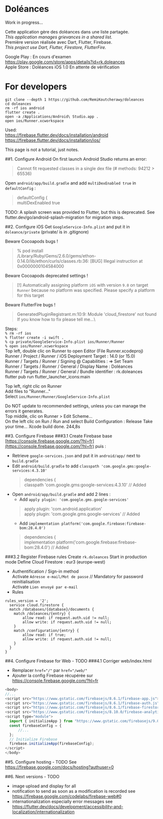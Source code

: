 # Doléances
Work in progress...

Cette application gère des doléances dans une liste partagée.\
*This application manages grievances in a shared list.*\
Première version réalisée avec Dart, Flutter, Firebase.\
*This project use Dart, Flutter, Firestore, FlutterFire.*

Google Play : En cours d'examen https://play.google.com/store/apps/details?id=rk.doleances \
Apple Store : Doléances iOS 1.0 En attente de vérification

# For developers

    git clone --depth 1 https://github.com/RemiKoutcherawy/doleances 
    cd doleances
    rm -rf ios android
    flutter create .
    open -a /Applications/Android\ Studio.app .
    open ios/Runner.xcworkspace

Used:\
https://firebase.flutter.dev/docs/installation/android \
https://firebase.flutter.dev/docs/installation/ios/

This page is not a tutorial, just notes.

##1. Configure Android
On first launch Android Studio returns an error:
> Cannot fit requested classes in a single dex file (# methods: 94212 > 65536)

Open `android/app/build.gradle` and add `multiDexEnabled true` in `defaultConfig` :  
> defaultConfig {  
> multiDexEnabled true

TODO:
A splash screen was provided to Flutter, but this is deprecated. 
See flutter.dev/go/android-splash-migration for migration steps.


##2. Configure iOS
Get `GoogleService-Info.plist` and put it in `doleance/private` (private/ is in .gitignore)

Beware Cocoapods bugs !
>% pod install  
>/Library/Ruby/Gems/2.6.0/gems/ethon-0.14.0/lib/ethon/curls/classes.rb:36: [BUG] Illegal instruction at 0x0000000104584000

Beware Cocoapods deprecated settings !

> [!] Automatically assigning platform `iOS` with version `9.0` on target `Runner` because no platform was specified. Please specify a platform for this target

Beware FlutterFire bugs !
> GeneratedPluginRegistrant.m:10:9: Module 'cloud_firestore' not found
If you know how to fix please tell me...\

Steps: \
`% rm -rf ios`\
`% flutter create -i swift .`\
`% cp private/GoogleService-Info.plist ios/Runner/Runner` \
`% open ios/Runner.xcworkspace` \
Top left, double clic on Runner to open Editor (File Runner.xcodeproj) \
Runner / Project / Runner / iOS Deployment Target : 14.0 (or 15.0) \
Runner / Targets / Runner / Signing @ Capabilities : => Set Team  \
Runner / Targets / Runner / General / Display Name : Doléances \
Runner / Targets / Runner / General / Bundle identifier : rk.doleances \
flutter pub run flutter_launcher_icons:main

Top left, right clic on Runner \
Add files to "Runner..." \
Select `ios/Runner/Runner/GoogleService-Info.plist`

Do NOT update to recommended settings, unless you can manage the errors it generates.\
Top middle, clic on Runner > Edit Scheme... \
On the left clic on Run / Run and select Build Configuration : Release
Take your time...
Xcode build done.  244,8s

##3. Configure Firebase
###3.1 Create Firebase base [https://console.firebase.google.com/?hl=fr](https://console.firebase.google.com/?hl=fr)  puis :
- Retrieve `google-services.json` and put it in `android/app/` next to `build.gradle`  
- Edit `android/build.gradle` to add `classpath 'com.google.gms:google-services:4.3.10'`  
   > dependencies {  
   > classpath 'com.google.gms:google-services:4.3.10' // Added
- Open `android/app/build.gradle` and add 2 lines :
  - Add `apply plugin: 'com.google.gms.google-services'`
  > apply plugin: 'com.android.application'  
  > apply plugin: 'com.google.gms.google-services' // Added 
  - Add `implementation platform('com.google.firebase:firebase-bom:28.4.0')`
  > dependencies {  
  >  implementation platform('com.google.firebase:firebase-bom:28.4.0') // Added

###3.2 Register Firebase rules
  Create `rk.doleances` 
  Start in production  mode
  Define Cloud Firestore : eur3 (europe-west)
- Authentification / Sign-in method   
  Activate `Adresse e-mail/Mot de passe` // Mandatory for password reinitialisation \
  Activate `Lien envoyé par e-mail` 
- Rules
```
rules_version = '2';
  service cloud.firestore {
  match /databases/{database}/documents {
    match /doleances/{entry} {
        allow read: if request.auth.uid != null;
        allow write: if request.auth.uid != null;
    }
    match /configuration/{entry} {
        allow read: if true;
        allow write: if request.auth.uid != null;
    }
  }
}
```

##4. Configure Firebase for Web - TODO
###4.1 Corriger web/index.html  
- Remplacer `href="/"` par `href="/web/"`  
- Ajouter la config Firebase récupérée sur https://console.firebase.google.com/?hl=fr
```javascript
<body>
//...
<script src="https://www.gstatic.com/firebasejs/8.6.1/firebase-app.js"></script>
<script src="https://www.gstatic.com/firebasejs/8.6.1/firebase-auth.js"></script>
<script src="https://www.gstatic.com/firebasejs/8.6.1/firebase-firestore.js"></script>
<script src="https://www.gstatic.com/firebasejs/8.10.0/firebase-analytics.js"></script>
<script type="module">
  import { initializeApp } from "https://www.gstatic.com/firebasejs/9.0.1/firebase-app.js";
  const firebaseConfig = {
      //...
  };
  // Initialize Firebase
  firebase.initializeApp(firebaseConfig);
</script>
</body>
```

##5. Configure hosting - TODO
See https://firebase.google.com/docs/hosting?authuser=0   

##6. Next versions - TODO
- image upload and display for all 
- notification to send as soon as a modification is recorded see
  https://firebase.google.com/codelabs/firebase-web#0
- internationalization especially error messages see 
  https://flutter.dev/docs/development/accessibility-and-localization/internationalization
